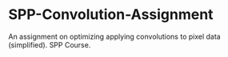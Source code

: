 # SPP-Convolution-Assignment
An assignment on optimizing applying convolutions to pixel data (simplified). SPP Course. 
